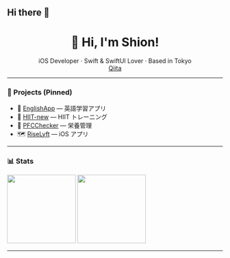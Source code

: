 ## Hi there 👋

<!-- Header -->
<h1 align="center">👋 Hi, I'm Shion!</h1>
<p align="center">
  iOS Developer · Swift & SwiftUI Lover · Based in Tokyo
  <br/>
  <a href="https://qiita.com/ShionNakamura">Qiita</a>
</p>

---

### 🚀 Projects (Pinned)
- 📱 <a href="https://github.com/ShionNakamura/EnglishApp">EnglishApp</a> — 英語学習アプリ
- 🏃 <a href="https://github.com/ShionNakamura/HIIT-new">HIIT-new</a> — HIIT トレーニング
- 🍎 <a href="https://github.com/ShionNakamura/PFCChecker">PFCChecker</a> — 栄養管理
- 🗺️ <a href="https://github.com/ShionNakamura/RiseLyft">RiseLyft</a> — iOS アプリ

---




### 📊 Stats
<!-- GitHub Readme Stats -->
<img src="https://github-readme-stats.vercel.app/api?username=ShionNakamura&show_icons=true&hide_border=true" height="160" />
<img src="https://github-readme-stats.vercel.app/api/top-langs/?username=ShionNakamura&layout=compact&hide_border=true" height="160" />

---



